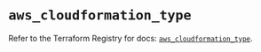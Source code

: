 # `aws_cloudformation_type`

Refer to the Terraform Registry for docs: [`aws_cloudformation_type`](https://registry.terraform.io/providers/hashicorp/aws/6.9.0/docs/resources/cloudformation_type).

